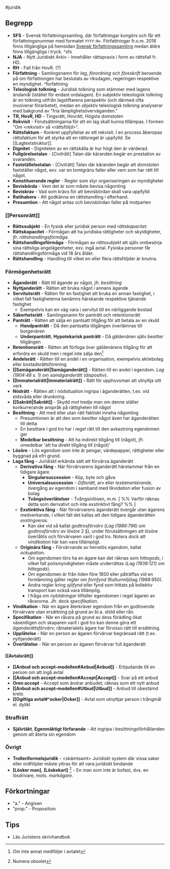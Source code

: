 #juridik 
## Begrepp
- **SFS** - Svensk författningssamling, där författningar kungörs och får ett författningsnummer med formatet `YYYY:N+`. Författningar fr.o.m. 2018 finns tillgängliga på hemsidan [Svensk författningssamling](https://svenskforfattningssamling.se/) medan äldre finns tillgängliga i tryck. ^sfs
- **NJA** - Nytt Juridiskt Arkiv - Innehåller rättspraxis i form av rättsfall fr. HD.
- **RH** - Fall från HovR. (?)
- **Författning** - Samlingsnamn för *lag*, *förordning* och *föreskrift* beroende på om författningen har beslutats av riksdagen, regeringen respektive en myndighet. ^forfattning
- **Teleologisk tolkning** - Juridisk tolkning som stämmer med lagens ändamål (istället för endast ordalagen). En *subjektiv* teleologisk tolkning är en tolkning utifrån lagstiftarens perspektiv (och därmed ofta involverar förarbetet), medan en *objektiv* teleologisk tolkning analyserar med bakgrund av "fria lämplighetsöverväganden."
- **TR, HovR, HD** - Tingsrätt, Hovrätt, Högsta domstolen
- **Rekvisit** - Förutsättningarna för att en lag skall kunna tillämpas. I formen "Om \<rekvisit\> så \<rättsföljd\>".
- **Rättsfaktum** - Konkret uppfyllelse av ett rekvisit. I en process åberopas rättsfaktum för att styrka att en rättsregel är uppfylld. Se [[Lagtextstruktur]].
- **Dignitet** - Digniteten av en rättskälla är hur högt den är värderad.
- **Fullgörelsetalan** - \[Civilrätt\] Talan där käranden begär en prestation av svaranden.
- **Fastställelsetalan** - \[Civilrätt\] Talan där käranden begär att domstolen fastställer något, exv. var en tomtgräns faller eller vem som har rätt till något.
- **Konstituerande regler** - Regler som styr organiseringen av myndigheter
- **Bevisbörda** - Vem det är som måste bevisa någonting
- **Beviskrav** - Vad som krävs för att bevisbördan skall vara uppfylld
- **Ratihabera** - Att godkänna en rättshandling i efterhand.
- **Presumtion** - Att något antas och bevisbördan faller på motparten
### [[Personrätt]]
- **Rättssubjekt** - En fysisk eller juridisk person med *rättskapacitet*.
- **Rättskapacitet** - Förmågan att ha juridiska rättigheter och skyldigheter, jfr. *rättshandlingsförmåga*.
- **Rättshandlingsförmåga** - Förmågan av *rättssubjekt* att själv ombesörja sina rättsliga angelägenheter, exv. ingå avtal. Fysiska personer får rättshandlingsförmåga vid 18 års ålder.
- **Rättshandling** - Handling till vilket en eller flera rättsföljder är knutna.
### Förmögenhetsrätt
- **Äganderätt** - Rätt till ägande av något, jfr. *besittning*
- **Nyttjanderätt** - Rätten att bruka något i annans ägande
- **Servitutsrätt** - Rätten för en fastighet att bruka en annan fastighet, i vilket fall fastigheterna benämns härskande respektive tjänande fastighet
	- Exempelvis kan en väg vara i servitut till en närliggande bostad
- **Säkerhetsrätt** - Samlingsnamn för panträtt och retentionsrätt
- **Panträtt** - Rätten att sälja en pantsatt tillgång för att betala av en skuld
	- **Handpanträtt** - Då den pantsatta tillgången överlämnas till borgenären
	- **Underpanträtt**, **Hypotekarisk panträtt** - Då gäldenären själv besitter tillgången
- **Retentionsrätt** - Rätten att förfoga över gäldenärens tillgång för att erfordra en skuld men i regel inte sälja den[^2]
- **Andelsrätt** - Rätten till en andel i en organisation, exempelvis aktiebolag eller bostadsrättsförening
- **[[Samäganderätt|Samäganderätt]]** - Rätten till en andel i egendom. *Lag (1904:48 s. 1) om samäganderätt* (dispositiv).
- **[[Immaterialrätt|Immaterialrätt]]** - Rätt för upphovsman att utnyttja sitt verk
- **Nödrätt** - Rätten att i nödsituation ingripa i äganderätten, t.ex. vid eldsvåda eller drunkning.
- **[[Sakrätt|Sakrätt]]** - Skydd mot tredje man om denne ställer konkurrerande anspråk på rättigheten till något
- **Besittning** - Att med eller utan rätt faktiskt inneha någonting
	- Presumtionen är att den som besitter något även har äganderätten till detta
	- En besittare i god tro har i regel rätt till den avkastning egendomen ger
	- **Medelbar besittning** - Att ha indirekt tillgång till (något), jfr. omedelbar 'att ha direkt tillgång till (något)'
- **Lösöre** - Lös egendom som inte är pengar, värdepapper, rättigheter eller byggnad på ofri grund.
- **Laga fång** - Juridiskt erkända sätt att förvärva äganderätt
	- **Derivativa fång** - När förvärvarens äganderätt härstammar från en tidigare ägare.
		- **Singularsuccession** - Köp, byte och gåva
		- **Universalsuccession** - *Giftorätt*, arv eller *testamenterande*, övergång av egendom i samband med likvidation eller fusion av bolag
		- **Tvångsöverlåtelser** - Tvångsinlösen, m.m. \[ %% Varför räknas detta som derivativt och inte exstinktivt fång? %% \]
	- **Exstinktiva fång** - När förvärvarens äganderätt övergår utan ägarens medverkande, i vilket fall det kallas att den tidigare äganderätten *exstingveras*.
		- Kan ske vid så kallat *godtrosförvärv* (*Lag (1986:796) om godtrosförvärv av lösöre* 2 §), under förutsättningen att lösöre överlåtits och förvärvaren varit i god tro. Notera dock att *vindikation* här kan vara tillämpligt.
	- **Originära fång** - Förvärvande av herrelös egendom, kallat *ockupation*.
		- Om egendomen törs ha en ägare kan det räknas som *hittegods*, i vilket fall polismyndigheten måste underrättas (*Lag (1938:121) om hittegods*).
		- Om egendomen är från tiden före 1850 eller påträffas vid en fornlämning gäller regler om *fornfynd* (Kulturmiljölag (1988:950).
		- Andra regler kring *sjöfynd* eller fynd som hittats på kollektiv transport kan också vara tillämplig.
		- I fråga om *nybildningar* tillfaller egendomen i regel ägaren av råvarorna. Jfr. dock *specifikation*.
- **Vindikation** - När en ägare återkräver egendom från en godtroende förvärvare utan ersättning på grund av bl.a. stöld eller rån.
- **Specifikation** - När en råvara på grund av dess förädling ökat väsentligen och skaparen varit i god tro kan denne göra ett *äganderättsförvärv*; råmaterialets ägare har förvisso rätt till ersättning.
- **Upplåtelse** - När en person av ägaren förvärvar begränsad rätt (t.ex. nyttjanderätt)
- **Överlåtelse** - När en person av ägaren förvärvar full äganderätt
#### [[Avtalsrätt]]
- **[[Anbud och accept-modellen#Anbud|Anbud]]** - Erbjudande till en person om att ingå avtal
- **[[Anbud och accept-modellen#Accept|Accept]]** - Svar på ett anbud
- **Oren accept** - Accept som ändrar anbudet; räknas som ett nytt anbud
- **[[Anbud och accept-modellen#Utbud|Utbud]]** - Anbud till obestämd krets
- **[[Ogiltiga avtal#^ocker|Ocker]]** - Avtal som utnyttjar person i trångmål el. dylikt
### Straffrätt
- **Självtäkt**, **Egenmäktigt förfarande** - Att ingripa i besittningsförhållanden genom att återta sin egendom
### Övrigt
- **Trolleriformelsjuridik** - \<skämtsamt\> Juridiskt system där vissa saker eller ordföljder måste yttras för att vara juridiskt bindande
- **\[Lösker man\]**, **\[Löskekarl\]** [^1] - En man som inte är bofast, dvs. en lösdrivare, mots. *markägare*.

[^1]: Numera obsolet
[^2]: Om inte annat medföljer i avtalet
## Förkortningar
* "a." - Angiven
* "prop." - Proposition
## Tips
- Läs Juristens skrivhandbok
